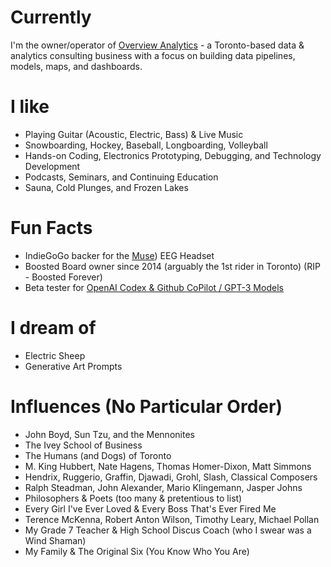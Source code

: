 # Currently
I'm the owner/operator of [Overview Analytics](www.overviewanalytics.ca) - a Toronto-based data & analytics consulting business with a focus on building data pipelines, models, maps, and dashboards. 

# I like
- Playing Guitar (Acoustic, Electric, Bass) & Live Music
- Snowboarding, Hockey, Baseball, Longboarding, Volleyball
- Hands-on Coding, Electronics Prototyping, Debugging, and Technology Development 
- Podcasts, Seminars, and Continuing Education
- Sauna, Cold Plunges, and Frozen Lakes

# Fun Facts
- IndieGoGo backer for the [Muse](www.choosemuse.com)) EEG Headset 
- Boosted Board owner since 2014 (arguably the 1st rider in Toronto) (RIP - Boosted Forever)
- Beta tester for [OpenAI Codex & Github CoPilot / GPT-3 Models](https://share.hsforms.com/1GzaACuXwSsmLKPfmphF_1w4sk30?)

# I dream of
- Electric Sheep
- Generative Art Prompts

# Influences (No Particular Order)
- John Boyd, Sun Tzu, and the Mennonites
- The Ivey School of Business
- The Humans (and Dogs) of Toronto
- M. King Hubbert, Nate Hagens, Thomas Homer-Dixon, Matt Simmons
- Hendrix, Ruggerio, Graffin, Djawadi, Grohl, Slash, Classical Composers
- Ralph Steadman, John Alexander, Mario Klingemann, Jasper Johns 
- Philosophers & Poets (too many & pretentious to list)
- Every Girl I've Ever Loved & Every Boss That's Ever Fired Me 
- Terence McKenna, Robert Anton Wilson, Timothy Leary, Michael Pollan 
- My Grade 7 Teacher & High School Discus Coach (who I swear was a Wind Shaman)
- My Family & The Original Six (You Know Who You Are)